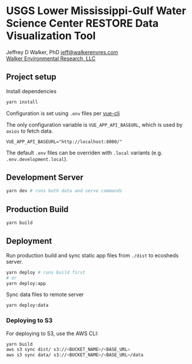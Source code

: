 # USGS Lower Mississippi-Gulf Water Science Center RESTORE Data Visualization Tool

Jeffrey D Walker, PhD <jeff@walkerenvres.com>  
[Walker Environmental Research, LLC](https://walkerenvres.com)


## Project setup

Install dependencies

```sh
yarn install
```

Configuration is set using `.env` files per [vue-cli](https://cli.vuejs.org/guide/mode-and-env.html)

The only configuration variable is `VUE_APP_API_BASEURL`, which is used by `axios` to fetch data.

```
VUE_APP_API_BASEURL="http://localhost:8000/"
```

The default `.env` files can be overriden with `.local` variants (e.g. `.env.development.local`).

## Development Server

```sh
yarn dev # runs both data and serve commands
```

## Production Build

```sh
yarn build
```

## Deployment

Run production build and sync static app files from `./dist` to ecosheds server.

```sh
yarn deploy # runs build first
# or
yarn deploy:app
```

Sync data files to remote server

```sh
yarn deploy:data
```

### Deploying to S3

For deploying to S3, use the AWS CLI:

```sh
yarn build
aws s3 sync dist/ s3://<BUCKET_NAME>/<BASE_URL>
aws s3 sync data/ s3://<BUCKET_NAME>/<BASE_URL>/data
```

